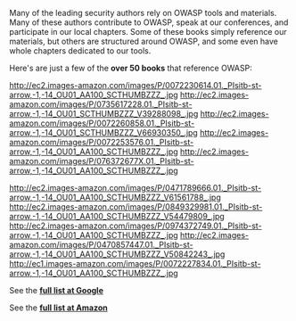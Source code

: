 Many of the leading security authors rely on OWASP tools and materials.
Many of these authors contribute to OWASP, speak at our conferences, and
participate in our local chapters. Some of these books simply reference
our materials, but others are structured around OWASP, and some even
have whole chapters dedicated to our tools.

Here's are just a few of the **over 50 books** that reference OWASP:

<http://ec2.images-amazon.com/images/P/0072230614.01._PIsitb-st-arrow,-1,-14_OU01_AA100_SCTHUMBZZZ_.jpg>
<http://ec2.images-amazon.com/images/P/0735617228.01._PIsitb-st-arrow,-1,-14_OU01_SCTHUMBZZZ_V39288098_.jpg>
<http://ec2.images-amazon.com/images/P/0072260858.01._PIsitb-st-arrow,-1,-14_OU01_SCTHUMBZZZ_V66930350_.jpg>
<http://ec2.images-amazon.com/images/P/0072253576.01._PIsitb-st-arrow,-1,-14_OU01_AA100_SCTHUMBZZZ_.jpg>
<http://ec2.images-amazon.com/images/P/076372677X.01._PIsitb-st-arrow,-1,-14_OU01_AA100_SCTHUMBZZZ_.jpg>

<http://ec2.images-amazon.com/images/P/0471789666.01._PIsitb-st-arrow,-1,-14_OU01_AA100_SCTHUMBZZZ_V61561788_.jpg>
<http://ec2.images-amazon.com/images/P/0849329981.01._PIsitb-st-arrow,-1,-14_OU01_AA100_SCTHUMBZZZ_V54479809_.jpg>
<http://ec2.images-amazon.com/images/P/0974372749.01._PIsitb-st-arrow,-1,-14_OU01_AA100_SCTHUMBZZZ_.jpg>
<http://ec2.images-amazon.com/images/P/0470857447.01._PIsitb-st-arrow,-1,-14_OU01_AA100_SCTHUMBZZZ_V50842243_.jpg>
<http://ec1.images-amazon.com/images/P/0072227834.01._PIsitb-st-arrow,-1,-14_OU01_AA100_SCTHUMBZZZ_.jpg>

See the **[full list at
Google](http://books.google.com/books?as_q=owasp&num=100&btnG=Google+Search&as_epq=&as_oq=&as_eq=&as_libcat=0&as_brr=0&as_vt=&as_auth=&as_pub=&as_drrb=c&as_miny=&as_maxy=&as_isbn=)**

See the **[full list at
Amazon](http://www.amazon.com/s/ref=nb_ss_gw/102-4910841-8071358?url=search-alias%3Daps&field-keywords=owasp)**